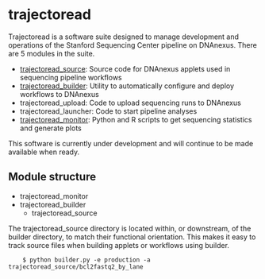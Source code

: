 # trajectoread

Trajectoread is a software suite designed to manage development and operations of the Stanford Sequencing Center pipeline on DNAnexus. There are 5 modules in the suite.

- [trajectoread_source](https://github.com/StanfordBioinformatics/trajectoread_source): Source code for DNAnexus applets used in sequencing pipeline workflows
- [trajectoread_builder](https://github.com/StanfordBioinformatics/trajectoread_builder): Utility to automatically configure and deploy workflows to DNAnexus
- trajectoread_upload: Code to upload sequencing runs to DNAnexus
- trajectoread_launcher: Code to start pipeline analyses
- [trajectoread_monitor](https://github.com/StanfordBioinformatics/trajectoread_monitor): Python and R scripts to get sequencing statistics and generate plots

This software is currently under development and will continue to be made available when ready.

## Module structure

- trajectoread_monitor
- trajectoread_builder
  - trajectoread_source

The trajectoread_source directory is located within, or downstream, of the builder directory, to match their functional orientation. This makes it easy to track source files when building applets or workflows using builder.

        $ python builder.py -e production -a trajectoread_source/bcl2fastq2_by_lane

